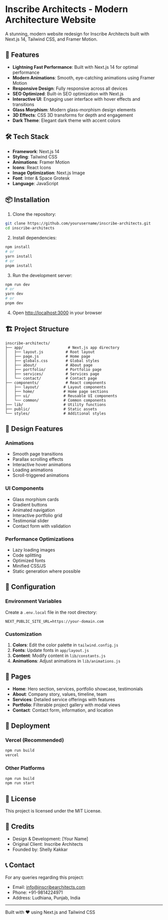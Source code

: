 # Inscribe Architects - Modern Architecture Website

A stunning, modern website redesign for Inscribe Architects built with Next.js 14, Tailwind CSS, and Framer Motion.

## 🚀 Features

- **Lightning Fast Performance**: Built with Next.js 14 for optimal performance
- **Modern Animations**: Smooth, eye-catching animations using Framer Motion
- **Responsive Design**: Fully responsive across all devices
- **SEO Optimized**: Built-in SEO optimization with Next.js
- **Interactive UI**: Engaging user interface with hover effects and transitions
- **Glass Morphism**: Modern glass-morphism design elements
- **3D Effects**: CSS 3D transforms for depth and engagement
- **Dark Theme**: Elegant dark theme with accent colors

## 🛠️ Tech Stack

- **Framework**: Next.js 14
- **Styling**: Tailwind CSS
- **Animations**: Framer Motion
- **Icons**: React Icons
- **Image Optimization**: Next.js Image
- **Font**: Inter & Space Grotesk
- **Language**: JavaScript

## 📦 Installation

1. Clone the repository:
```bash
git clone https://github.com/yourusername/inscribe-architects.git
cd inscribe-architects
```

2. Install dependencies:
```bash
npm install
# or
yarn install
# or
pnpm install
```

3. Run the development server:
```bash
npm run dev
# or
yarn dev
# or
pnpm dev
```

4. Open [http://localhost:3000](http://localhost:3000) in your browser

## 🏗️ Project Structure

```
inscribe-architects/
├── app/                    # Next.js app directory
│   ├── layout.js          # Root layout
│   ├── page.js            # Home page
│   ├── globals.css        # Global styles
│   ├── about/             # About page
│   ├── portfolio/         # Portfolio page
│   ├── services/          # Services page
│   └── contact/           # Contact page
├── components/            # React components
│   ├── layout/           # Layout components
│   ├── home/             # Home page sections
│   ├── ui/               # Reusable UI components
│   └── common/           # Common components
├── lib/                  # Utility functions
├── public/               # Static assets
└── styles/               # Additional styles
```

## 🎨 Design Features

### Animations
- Smooth page transitions
- Parallax scrolling effects
- Interactive hover animations
- Loading animations
- Scroll-triggered animations

### UI Components
- Glass morphism cards
- Gradient buttons
- Animated navigation
- Interactive portfolio grid
- Testimonial slider
- Contact form with validation

### Performance Optimizations
- Lazy loading images
- Code splitting
- Optimized fonts
- Minified CSS/JS
- Static generation where possible

## 🔧 Configuration

### Environment Variables
Create a `.env.local` file in the root directory:

```env
NEXT_PUBLIC_SITE_URL=https://your-domain.com
```

### Customization

1. **Colors**: Edit the color palette in `tailwind.config.js`
2. **Fonts**: Update fonts in `app/layout.js`
3. **Content**: Modify content in `lib/constants.js`
4. **Animations**: Adjust animations in `lib/animations.js`

## 📱 Pages

- **Home**: Hero section, services, portfolio showcase, testimonials
- **About**: Company story, values, timeline, team
- **Services**: Detailed service offerings with features
- **Portfolio**: Filterable project gallery with modal views
- **Contact**: Contact form, information, and location

## 🚀 Deployment

### Vercel (Recommended)
```bash
npm run build
vercel
```

### Other Platforms
```bash
npm run build
npm run start
```

## 📄 License

This project is licensed under the MIT License.

## 👥 Credits

- Design & Development: [Your Name]
- Original Client: Inscribe Architects
- Founded by: Shelly Kakkar

## 📞 Contact

For any queries regarding this project:
- Email: info@inscribearchitects.com
- Phone: +91-9814224971
- Address: Ludhiana, Punjab, India

---

Built with ❤️ using Next.js and Tailwind CSS